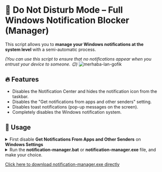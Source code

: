 # 🚀 Do Not Disturb Mode – Full Windows Notification Blocker (Manager)

This script allows you to **manage your Windows notifications at the system level** with a semi-automatic process.<br>

_(You can use this script to ensure that no notifications appear when you entrust your device to someone. 😉)_
![merhaba-lan-gofik](https://github.com/user-attachments/assets/cbb96e06-3e3e-48fe-abf8-2045a3f2030b)<br>

## 🔥 Features
- Disables the Notification Center and hides the notification icon from the taskbar.
- Disables the "Get notifications from apps and other senders" setting.
- Disables toast notifications (pop-up messages on the screen).
- Completely disables the Windows notification system.
  
## 📜 Usage
<details>
<summary>First disable <b>Get Notifications From Apps and Other Senders</b> on  <b>Windows Settings</b></summary><br>
  
<details>
<summary>Windows 11</summary>
  
<img src="https://github.com/user-attachments/assets/b9d1dc87-1e98-4f15-8f58-9dedb133435d">
</details>

<details>
<summary>Windows 10</summary>
<img src="https://github.com/user-attachments/assets/d64482b0-183f-4a1f-834f-691425dbbe8e">
</details>
</details>

<details>
<summary>Run the <b>notification-manager.bat</b> or <b>notification-manager.exe</b> file, and make your choice.<br></summary>
<img src="https://github.com/user-attachments/assets/28f587ea-e726-4cd6-833c-c189f4757dee"></details>

<a href="https://github.com/m3tozz/windows-notification-manager/releases/download/2.0/notification-manager.exe">Click here to download notification-manager.exe directly</a>
